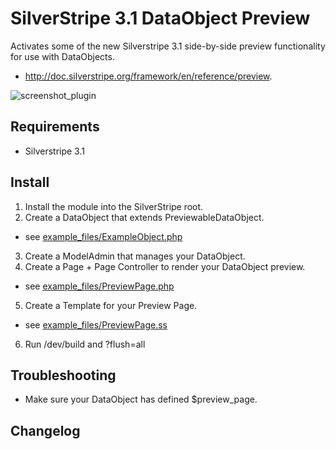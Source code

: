 # SilverStripe 3.1 DataObject Preview

Activates some of the new Silverstripe 3.1 side-by-side preview functionality for use with DataObjects. 

- http://doc.silverstripe.org/framework/en/reference/preview.

![screenshot_plugin](https://cloud.githubusercontent.com/assets/247139/4880595/5eb2c5ac-633d-11e4-86c0-c207d85f7be9.jpg)

## Requirements

- Silverstripe 3.1

## Install

1. Install the module into the SilverStripe root.
2. Create a DataObject that extends PreviewableDataObject.
  * see [example_files/ExampleObject.php](https://github.com/jotham/silverstripe-dataobject-preview/blob/master/example_files/ExampleObject.php)
3. Create a ModelAdmin that manages your DataObject.
4. Create a Page + Page Controller to render your DataObject preview.
  * see [example_files/PreviewPage.php](https://github.com/jotham/silverstripe-dataobject-preview/blob/master/example_files/PreviewPage.php)
5. Create a Template for your Preview Page.
  * see [example_files/PreviewPage.ss](https://github.com/jotham/silverstripe-dataobject-preview/blob/master/example_files/PreviewPage.ss)
6. Run /dev/build and ?flush=all

## Troubleshooting

- Make sure your DataObject has defined $preview_page.

## Changelog

